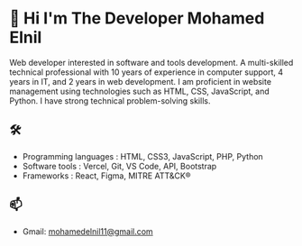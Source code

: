 # 👋 Hi I'm The Developer Mohamed Elnil
Web developer interested in software and tools development. A multi-skilled technical professional with 10 years of experience in computer support, 4 years in IT, and 2 years in web development. I am proficient in website management using technologies such as HTML, CSS, JavaScript, and Python. I have strong technical problem-solving skills.

## 🛠 
- Programming languages : HTML, CSS3, JavaScript, PHP, Python 
- Software tools        : Vercel, Git, VS Code, API, Bootstrap
- Frameworks            : React, Figma, MITRE ATT&CK®

## 📫 
- Gmail: mohamedelnil11@gmail.com
